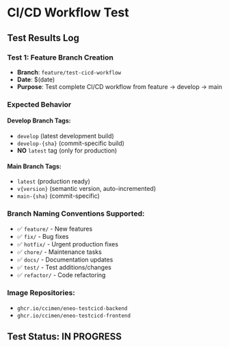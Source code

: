 # CI/CD Workflow Test

## Test Results Log

### Test 1: Feature Branch Creation
- **Branch**: `feature/test-cicd-workflow`
- **Date**: $(date)
- **Purpose**: Test complete CI/CD workflow from feature → develop → main

### Expected Behavior

#### Develop Branch Tags:
- `develop` (latest development build)
- `develop-{sha}` (commit-specific build)
- **NO** `latest` tag (only for production)

#### Main Branch Tags:
- `latest` (production ready)
- `v{version}` (semantic version, auto-incremented)
- `main-{sha}` (commit-specific)

### Branch Naming Conventions Supported:
- ✅ `feature/` - New features
- ✅ `fix/` - Bug fixes  
- ✅ `hotfix/` - Urgent production fixes
- ✅ `chore/` - Maintenance tasks
- ✅ `docs/` - Documentation updates
- ✅ `test/` - Test additions/changes
- ✅ `refactor/` - Code refactoring

### Image Repositories:
- `ghcr.io/ccimen/eneo-testcicd-backend`
- `ghcr.io/ccimen/eneo-testcicd-frontend`

## Test Status: IN PROGRESS
